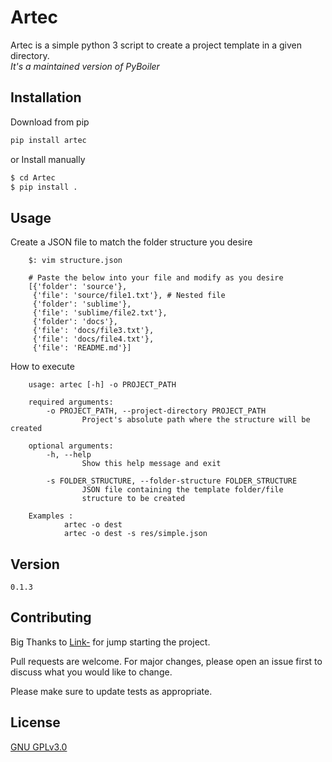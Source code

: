 # Artec

Artec is a simple python 3 script to create a project template in a given directory.<br>
_It's a maintained version of PyBoiler_

## Installation

Download from pip 

```bash
pip install artec
```

or Install manually
```bash
$ cd Artec
$ pip install . 
```
## Usage
Create a JSON file to match the folder structure you desire
```
    $: vim structure.json 
    
    # Paste the below into your file and modify as you desire
	[{'folder': 'source'}, 
     {'file': 'source/file1.txt'}, # Nested file
     {'folder': 'sublime'}, 
     {'file': 'sublime/file2.txt'}, 
     {'folder': 'docs'}, 
     {'file': 'docs/file3.txt'}, 
     {'file': 'docs/file4.txt'},
     {'file': 'README.md'}]
```
 How to execute
```
	usage: artec [-h] -o PROJECT_PATH

	required arguments:
  		-o PROJECT_PATH, --project-directory PROJECT_PATH 
  				Project's absolute path where the structure will be created  		
                        	
    optional arguments:
      	-h, --help 	
      			Show this help message and exit
      			
        -s FOLDER_STRUCTURE, --folder-structure FOLDER_STRUCTURE
                JSON file containing the template folder/file
                structure to be created

    Examples :
            artec -o dest
            artec -o dest -s res/simple.json
```
## Version

    0.1.3

## Contributing

Big Thanks to [Link-](https://github.com/Link-) for jump starting the project.

Pull requests are welcome. For major changes, please open an issue first
to discuss what you would like to change.

Please make sure to update tests as appropriate.

## License

[GNU GPLv3.0](https://choosealicense.com/licenses/gpl-3.0/)
